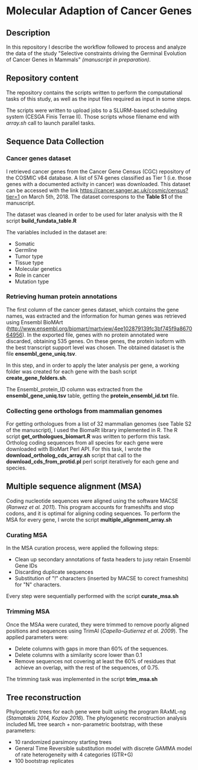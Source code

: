 # Molecular Adaption of Cancer Genes
## Description
In this repository I describe the workflow followed to process and analyze the data of the study "Selective constraints driving the Germinal Evolution of Cancer Genes in Mammals" *(manuscript in preparation)*.

## Repository content
The repository contains the scripts written to perform the computational tasks of this study, as well as the input files required as input in some steps.

The scripts were written to upload jobs to a SLURM-based scheduling system (CESGA Finis Terrae II). Those scripts whose filename end with *array.sh* call to launch parallel tasks.

## Sequence Data Collection
### Cancer genes dataset
I retrieved cancer genes from the Cancer Gene Census (CGC) repository of the COSMIC v84 database. A list of 574 genes classified as Tier 1 (i.e. those genes with a documented activity in cancer) was downloaded. This dataset can be accessed with the link https://cancer.sanger.ac.uk/cosmic/census?tier=1 on March 5th, 2018. The dataset correspons to the **Table S1** of the manuscript. 

The dataset was cleaned in order to be used for later analysis with the R script **build_fundata_table.R** 

The variables included in the dataset are:

* Somatic
* Germline
* Tumor type
* Tissue type
* Molecular genetics
* Role in cancer
* Mutation type

### Retrieving human protein annotations
The first column of the cancer genes dataset, which contains the gene names, was extracted and the information for human genes was retrieved using Ensembl BioMArt (http://www.ensembl.org/biomart/martview/4ee102879139fc3bf745f9a867064956). In the exported file, genes with no protein annotated were discarded, obtaining 535 genes. On these genes, the protein isoform with the best transcript support level was chosen. The obtained dataset is the file **ensembl_gene_uniq.tsv**.

In this step, and in order to apply the later analysis per gene, a working folder was created for each gene with the bash script **create_gene_folders.sh**.

The Ensembl_protein_ID column was extracted from the **ensembl_gene_uniq.tsv** table, getting the **protein_ensembl_id.txt** file.

### Collecting gene orthologs from mammalian genomes
For getting orthologues from a list of 32 mammalian genomes (see Table S2 of the manuscript), I used the BiomaRt library implemented in R. The R script **get_orthologues_biomart.R** was written to perform this task.
Ortholog coding sequences from all species for each gene were downloaded with BioMart Perl API. For this task, I wrote the **download_ortholog_cds_array.sh** script that call to the **download_cds_from_protid.pl** perl script iteratively for each gene and species.

## Multiple sequence alignment (MSA)
Coding nucleotide sequences were aligned using the software MACSE (*Ranwez et al. 2011*). This program accounts for frameshifts and stop codons, and it is optimal for aligning coding sequences. To perform the MSA for every gene, I wrote the script **multiple_alignment_array.sh**

### Curating MSA
In the MSA curation process, were applied the following steps:

* Clean up secondary annotations of fasta headers to jusy retain Ensembl Gene IDs
* Discarding duplicate sequences
* Substitution of "!" characters (inserted by MACSE to corect frameshits) for "N" characters.

Every step were sequentially performed with the script **curate_msa.sh**

### Trimming MSA
Once the MSAa were curated, they were trimmed to remove poorly aligned positions and sequences using TrimAl (*Capella-Gutierrez et al. 2009*).
The applied  parameters were:

* Delete columns with gaps in more than 60% of the sequences.
* Delete columns with a similarity score lower than 0.1
* Remove sequences not covering at least the 60% of residues that achieve an overlap, with the rest of the sequences, of 0.75.

The trimming task was implemented in the script **trim_msa.sh** 

## Tree reconstruction
Phylogenetic trees for each gene were built using the program RAxML-ng (*Stamatakis 2014, Kozlov 2016*). The phylogenetic reconstruction analysis included ML tree search + non-parametric bootstrap, with these parameters:

  * 10 randomized parsimony starting trees
  * General Time Reversible substitution model with discrete GAMMA model of rate heterogeneity with 4 categories (GTR+G)
  * 100 bootstrap replicates

